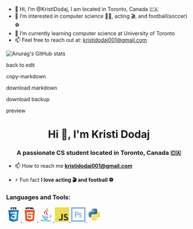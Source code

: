 - 👋 Hi, I’m @KristiDodaj, I am located in Toronto, Canada 🇨🇦
- 👀 I’m interested in computer science 👨‍💻, acting 🎬, and football(soccer) ⚽️ 
- 🌱 I’m currently learning computer science at University of Toronto
- 📫 Feel free to reach out at: kristidodaj001@gmail.com

<!---
KristiDodaj/KristiDodaj is a ✨ special ✨ repository because its `README.md` (this file) appears on your GitHub profile.
You can click the Preview link to take a look at your changes.
--->
![Anurag's GitHub stats](https://github-readme-stats.vercel.app/api?username=KristiDodaj&show_icons=true&theme=tokyonight)

back to edit

copy-markdown

download markdown

download backup

preview
<h1 align="center">Hi 👋, I'm Kristi Dodaj</h1>
<h3 align="center">A passionate CS student located in Toronto, Canada 🇨🇦</h3>

- 📫 How to reach me **kristidodaj001@gmail.com**

- ⚡ Fun fact **I love acting 🎬 and football ⚽️**


<h3 align="left">Languages and Tools:</h3>
<p align="left"> <a href="https://www.w3schools.com/css/" target="_blank"> <img src="https://raw.githubusercontent.com/devicons/devicon/master/icons/css3/css3-original-wordmark.svg" alt="css3" width="40" height="40"/> </a> <a href="https://www.w3.org/html/" target="_blank"> <img src="https://raw.githubusercontent.com/devicons/devicon/master/icons/html5/html5-original-wordmark.svg" alt="html5" width="40" height="40"/> </a> <a href="https://www.java.com" target="_blank"> <img src="https://raw.githubusercontent.com/devicons/devicon/master/icons/java/java-original.svg" alt="java" width="40" height="40"/> </a> <a href="https://developer.mozilla.org/en-US/docs/Web/JavaScript" target="_blank"> <img src="https://raw.githubusercontent.com/devicons/devicon/master/icons/javascript/javascript-original.svg" alt="javascript" width="40" height="40"/> </a> <a href="https://www.photoshop.com/en" target="_blank"> <img src="https://raw.githubusercontent.com/devicons/devicon/master/icons/photoshop/photoshop-line.svg" alt="photoshop" width="40" height="40"/> </a> <a href="https://www.python.org" target="_blank"> <img src="https://raw.githubusercontent.com/devicons/devicon/master/icons/python/python-original.svg" alt="python" width="40" height="40"/> </a> </p>

